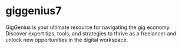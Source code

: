 # giggenius7
GigGenius is your ultimate resource for navigating the gig economy. Discover expert tips, tools, and strategies to thrive as a freelancer and unlock new opportunities in the digital workspace.
